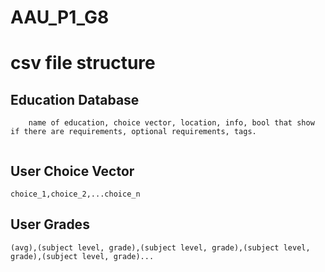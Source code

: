 # AAU_P1_G8

# csv file structure


## Education Database
```csv
    name of education, choice vector, location, info, bool that show if there are requirements, optional requirements, tags.
    
```

## User Choice Vector

``` csv
choice_1,choice_2,...choice_n
```

## User Grades

``` csv
(avg),(subject level, grade),(subject level, grade),(subject level, grade),(subject level, grade)...
```
